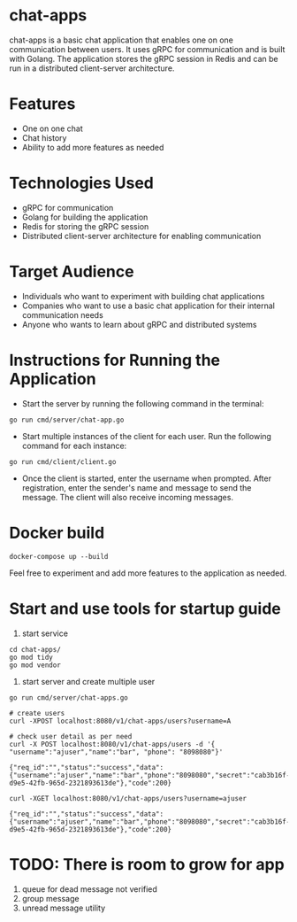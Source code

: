 # chat-apps
chat-apps is a basic chat application that enables one on one communication between users. It uses gRPC for communication and is built with Golang. The application stores the gRPC session in Redis and can be run in a distributed client-server architecture.

# Features
- One on one chat
- Chat history
- Ability to add more features as needed

# Technologies Used
- gRPC for communication
- Golang for building the application
- Redis for storing the gRPC session
- Distributed client-server architecture for enabling communication

# Target Audience
- Individuals who want to experiment with building chat applications
- Companies who want to use a basic chat application for their internal communication needs
- Anyone who wants to learn about gRPC and distributed systems

# Instructions for Running the Application
- Start the server by running the following command in the terminal:
```
go run cmd/server/chat-app.go
```

- Start multiple instances of the client for each user. Run the following command for each instance:

```
go run cmd/client/client.go
```
- Once the client is started, enter the username when prompted. After registration, enter the sender's name and message to send the message. The client will also receive incoming messages.

# Docker build
```
docker-compose up --build
```

Feel free to experiment and add more features to the application as needed.


# Start and use tools for startup guide

1. start service
```
cd chat-apps/
go mod tidy
go mod vendor
```

1. start server and create multiple user
```
go run cmd/server/chat-apps.go

# create users
curl -XPOST localhost:8080/v1/chat-apps/users?username=A

# check user detail as per need
curl -X POST localhost:8080/v1/chat-apps/users -d '{ "username":"ajuser","name":"bar", "phone": "8098080"}'

{"req_id":"","status":"success","data":{"username":"ajuser","name":"bar","phone":"8098080","secret":"cab3b16f-d9e5-42fb-965d-2321893613de"},"code":200}

curl -XGET localhost:8080/v1/chat-apps/users?username=ajuser

{"req_id":"","status":"success","data":{"username":"ajuser","name":"bar","phone":"8098080","secret":"cab3b16f-d9e5-42fb-965d-2321893613de"},"code":200}
```

# TODO: There is room to grow for app
1. queue for dead message not verified
2. group message
3. unread message utility
